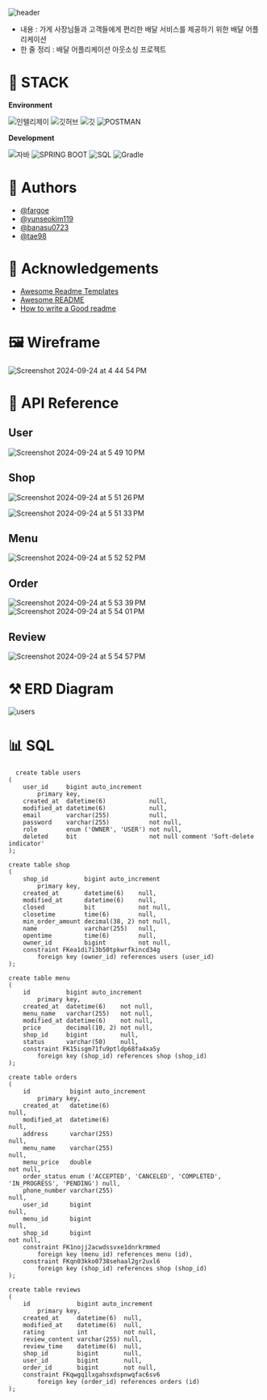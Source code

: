 ![header](https://capsule-render.vercel.app/api?type=waving&height=300&color=gradient&text=Food%20Delivery)

- 내용 :  가게 사장님들과 고객들에게 편리한 배달 서비스를 제공하기 위한 배달 어플리케이션
- 한 줄 정리 : 배달 어플리케이션 아웃소싱 프로젝트

# 🚀 STACK 
**Environment**

![인텔리제이](   https://img.shields.io/badge/IntelliJ_IDEA-000000.svg?style=for-the-badge&logo=intellij-idea&logoColor=white)
![깃허브](https://img.shields.io/badge/GitHub-100000?style=for-the-badge&logo=github&logoColor=white)
![깃](https://img.shields.io/badge/GIT-E44C30?style=for-the-badge&logo=git&logoColor=white)
![POSTMAN](https://img.shields.io/badge/postman-FF6C37?style=for-the-badge&logo=postman&logoColor=white)

**Development**

![자바](https://img.shields.io/badge/Java-ED8B00?style=for-the-badge&logo=openjdk&logoColor=white)
![SPRING BOOT](https://img.shields.io/badge/springboot-6DB33F?style=for-the-badge&logo=springboot&logoColor=white)
![SQL](https://img.shields.io/badge/mysql-4479A1?style=for-the-badge&logo=mysql&logoColor=white)
![Gradle](https://img.shields.io/badge/gradle-02303A?style=for-the-badge&logo=gradle&logoColor=white)

# 🤔 Authors
- [@fargoe](https://github.com/fargoe)
- [@yunseokim119](https://github.com/yunseokim119)
- [@banasu0723](https://github.com/banasu0723)
- [@tae98](https://www.github.com/tae98)

# 🙏 Acknowledgements

 - [Awesome Readme Templates](https://awesomeopensource.com/project/elangosundar/awesome-README-templates)
 - [Awesome README](https://github.com/matiassingers/awesome-readme)
 - [How to write a Good readme](https://bulldogjob.com/news/449-how-to-write-a-good-readme-for-your-github-project)

# 🖼️ Wireframe
![Screenshot 2024-09-24 at 4 44 54 PM](https://github.com/user-attachments/assets/a6459cdb-5667-4cbb-afde-1bb86a35b37f)

# 🔖 API Reference
## User
![Screenshot 2024-09-24 at 5 49 10 PM](https://github.com/user-attachments/assets/2021f6ff-4b74-4118-ada1-75a846c57d7e)

## Shop
![Screenshot 2024-09-24 at 5 51 26 PM](https://github.com/user-attachments/assets/2f6d760f-1e1c-4a7a-951c-a7128cd4c467)

![Screenshot 2024-09-24 at 5 51 33 PM](https://github.com/user-attachments/assets/a55575ba-15f2-4e8e-99aa-4ae41b7d3fca)

## Menu
![Screenshot 2024-09-24 at 5 52 52 PM](https://github.com/user-attachments/assets/a29eee5c-71c3-4154-8566-77704bca2770)

## Order
![Screenshot 2024-09-24 at 5 53 39 PM](https://github.com/user-attachments/assets/ba4ac06c-a15b-40ea-a0c9-8cc105e682b7)
![Screenshot 2024-09-24 at 5 54 01 PM](https://github.com/user-attachments/assets/01721673-844b-419e-a3b8-32363ba9529a)

## Review
![Screenshot 2024-09-24 at 5 54 57 PM](https://github.com/user-attachments/assets/4b3c4be7-a668-4e7b-a3b3-c5616825ee1b)

# ⚒️ ERD Diagram
![users](https://github.com/user-attachments/assets/7006c0c0-21fd-4463-bfae-687ec57cf519)


#  📊 SQL
      create table users
    (
        user_id     bigint auto_increment
            primary key,
        created_at  datetime(6)            null,
        modified_at datetime(6)            null,
        email       varchar(255)           null,
        password    varchar(255)           not null,
        role        enum ('OWNER', 'USER') not null,
        deleted     bit                    not null comment 'Soft-delete indicator'
    );
    
    create table shop
    (
        shop_id          bigint auto_increment
            primary key,
        created_at       datetime(6)    null,
        modified_at      datetime(6)    null,
        closed           bit            not null,
        closetime        time(6)        null,
        min_order_amount decimal(38, 2) not null,
        name             varchar(255)   null,
        opentime         time(6)        null,
        owner_id         bigint         not null,
        constraint FKea1di7i3b50tpkwrfkincd34g
            foreign key (owner_id) references users (user_id)
    );
    
    create table menu
    (
        id          bigint auto_increment
            primary key,
        created_at  datetime(6)    not null,
        menu_name   varchar(255)   not null,
        modified_at datetime(6)    not null,
        price       decimal(10, 2) not null,
        shop_id     bigint         null,
        status      varchar(50)    null,
        constraint FK15isgm71fu9ptldp68fa4xa5y
            foreign key (shop_id) references shop (shop_id)
    );
    
    create table orders
    (
        id           bigint auto_increment
            primary key,
        created_at   datetime(6)                                                          null,
        modified_at  datetime(6)                                                          null,
        address      varchar(255)                                                         null,
        menu_name    varchar(255)                                                         null,
        menu_price   double                                                               not null,
        order_status enum ('ACCEPTED', 'CANCELED', 'COMPLETED', 'IN_PROGRESS', 'PENDING') null,
        phone_number varchar(255)                                                         null,
        user_id      bigint                                                               null,
        menu_id      bigint                                                               null,
        shop_id      bigint                                                               not null,
        constraint FK1nojj2acwdssvxe1dnrkrmmed
            foreign key (menu_id) references menu (id),
        constraint FKqn03kko0738sehaal2gr2uxl6
            foreign key (shop_id) references shop (shop_id)
    );
    
    create table reviews
    (
        id             bigint auto_increment
            primary key,
        created_at     datetime(6)  null,
        modified_at    datetime(6)  null,
        rating         int          not null,
        review_content varchar(255) null,
        review_time    datetime(6)  null,
        shop_id        bigint       null,
        user_id        bigint       null,
        order_id       bigint       not null,
        constraint FKqwgq1lxgahsxdspnwqfac6sv6
            foreign key (order_id) references orders (id)
    );


